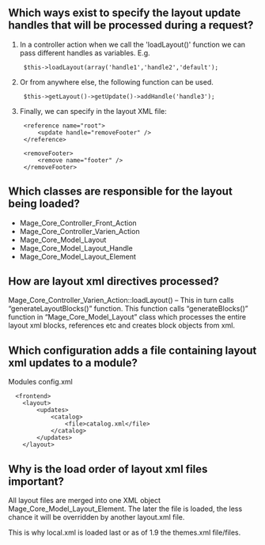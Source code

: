 ## Which ways exist to specify the layout update handles that will be processed during a request?

1. In a controller action when we call the 'loadLayout()' function we can pass different handles as variables. E.g.
    
        $this->loadLayout(array('handle1','handle2','default');
        
2. Or from anywhere else, the following function can be used.

        $this->getLayout()->getUpdate()->addHandle('handle3');

3. Finally, we can specify in the layout XML file:

        <reference name="root">
            <update handle="removeFooter" />
        </reference>

        <removeFooter>
            <remove name="footer" />
        </removeFooter>

## Which classes are responsible for the layout being loaded?

- Mage_Core_Controller_Front_Action
- Mage_Core_Controller_Varien_Action
- Mage_Core_Model_Layout
- Mage_Core_Model_Layout_Handle
- Mage_Core_Model_Layout_Element

## How are layout xml directives processed?

Mage_Core_Controller_Varien_Action::loadLayout() – This in turn calls “generateLayoutBlocks()” function. This function calls “generateBlocks()” function in “Mage_Core_Model_Layout” class which processes the entire layout xml blocks, references etc and creates block objects from xml.

## Which configuration adds a file containing layout xml updates to a module?

Modules config.xml

      <frontend>
        <layout>
            <updates>
                <catalog>
                    <file>catalog.xml</file>
                </catalog>
            </updates>
        </layout>


## Why is the load order of layout xml files important?

All layout files are merged into one XML object Mage_Core_Model_Layout_Element.
The later the file is loaded, the less chance it will be overridden by another layout.xml file.

This is why local.xml is loaded last or as of 1.9 the themes.xml file/files.